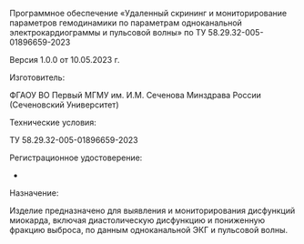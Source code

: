 Программное обеспечение «Удаленный скрининг и мониторирование параметров гемодинамики по параметрам одноканальной электрокардиограммы и пульсовой волны» по ТУ 58.29.32-005-01896659-2023

Версия 1.0.0 от 10.05.2023 г.

Изготовитель:

ФГАОУ ВО Первый МГМУ им. И.М. Сеченова Минздрава России (Сеченовский Университет)

Технические условия:

ТУ 58.29.32-005-01896659-2023

Регистрационное удостоверение:

-

Назначение:

Изделие предназначено для выявления и мониторирования дисфункций миокарда, включая диастолическую дисфункцию и пониженную фракцию выброса, по данным одноканальной ЭКГ и пульсовой волны.